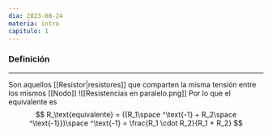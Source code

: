 ```yaml
---
dia: 2023-08-24
materia: intro
capitulo: 1
---
```

### Definición
---
Son aquellos [[Resistor|resistores]] que comparten la misma tensión entre los mismos [[Nodo]]
![[Resistencias en paralelo.png]]
Por lo que el equivalente es $$
R_\text{equivalente} = ({R_1\space ^\text{-1} + R_2\space ^\text{-1}})\space ^\text{-1} = \frac{R_1 \cdot R_2}{R_1 + R_2}
$$